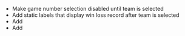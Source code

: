 - Make game number selection disabled until team is selected
- Add static labels that display win loss record after team is selected
- Add
- Add